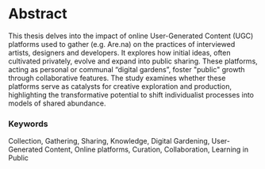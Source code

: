 # Abstract

This thesis delves into the impact of online User-Generated Content (UGC) platforms used to gather (e.g. Are.na) on the practices of interviewed artists, designers and developers. It explores how initial ideas, often cultivated privately, evolve and expand into public sharing. These platforms, acting as personal or communal “digital gardens”, foster "public" growth through collaborative features. The study examines whether these platforms serve as catalysts for creative exploration and production, highlighting the transformative potential to shift individualist processes into models of shared abundance.


### Keywords

Collection, Gathering, Sharing, Knowledge, Digital Gardening, User-Generated Content, Online platforms, Curation, Collaboration, Learning in Public

